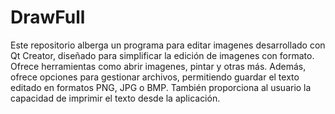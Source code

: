 # DrawFull

Este repositorio alberga un programa para editar imagenes desarrollado con Qt Creator, diseñado para simplificar la edición de imagenes con formato. Ofrece herramientas como abrir imagenes, pintar y otras más. Además, ofrece opciones para gestionar archivos, permitiendo guardar el texto editado en formatos PNG, JPG o BMP. También proporciona al usuario la capacidad de imprimir el texto desde la aplicación.
